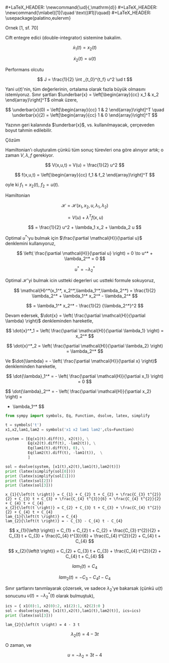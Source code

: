 #+LaTeX_HEADER: \newcommand{\ud}{\,\mathrm{d}}
#+LaTeX_HEADER: \newcommand{\mlabel}[1]{\quad \text{(#1)}\quad}
#+LaTeX_HEADER: \usepackage{palatino,eulervm}

Ornek [1, sf. 70]

Cift entegre edici (double-integrator) sistemine bakalim. 

$$
\dot{x}_1(t) = x_2(t)
$$

$$
\dot{x}_2(t) = u(t)
$$

Performans olcutu 

$$
J = \frac{1}{2} \int _{t_0}^{t_f} u^2 \ud t
$$

Yani $u(t)$'nin, tüm değerlerinin, ortalama olarak fazla büyük
olmasını istemiyoruz. Sınır şartları $\underbar{x} =
\left[\begin{array}{cc} x_1 & x_2 \end{array}\right]^T$ 
olmak üzere,

$$
\underbar{x}(0) = \left[\begin{array}{cc} 1 & 2 \end{array}\right]^T \quad 
\underbar{x}(2) = \left[\begin{array}{cc} 1 & 0 \end{array}\right]^T 
$$

Yazının geri kalanında $\underbar{x}$, vs. kullanılmayacak, çerçeveden
boyut tahmin edilebilir.

Çözüm

Hamiltonian'ı oluşturalım çünkü tüm sonuç türevleri ona göre alınıyor
artık; o zaman $V,\lambda,f$ gerekiyor. 

$$
V(x,u,t) = V(u) = \frac{1}{2} u^2
$$

$$
f(x,u,t) = \left[\begin{array}{cc} f_1 & f_2 \end{array}\right]^T
$$

oyle ki $f_1 = x_2(t)$, $f_2 = u(t)$. 

Hamiltonian

$$
\mathcal{H} = \mathcal{H}(x_1, x_2, u, \lambda_1, \lambda_2)
$$

$$
= V(u) + \lambda^T f(x,u)
$$

$$
= \frac{1}{2} u^2 + \lambda_1 x_2 + \lambda_2 u 
$$

Optimal $u^*$'yu bulmak için $\frac{\partial \mathcal{H}}{\partial u}$ denklemini kullanıyoruz,

$$
\left( \frac{\partial \mathcal{H}}{\partial u} \right) = 0 \to
u^* + \lambda_2^* = 0
$$

$$
u^* = -\lambda_2^*
$$

Optimal $\mathcal{H}$'yi bulmak icin ustteki degerleri uc ustteki
formule sokuyoruz, 

$$
\mathcal{H}^*(x_1^*, x_2^*,\lambda_1^*,\lambda_2^*) = 
\frac{1}{2} \lambda_2^* + \lambda_1^* x_2^* - \lambda_2^* 
$$

$$
= \lambda_1^* x_2^* - \frac{1}{2} {\lambda_2^*}^2  
$$

Devam edersek, $\dot{x} = \left( \frac{\partial \mathcal{H}}{\partial
\lambda} \right)$  denkleminden hareketle,

$$
\dot{x}^*_1 = \left( \frac{\partial \mathcal{H}}{\partial \lambda_1} \right) =
x_2^*
$$

$$
\dot{x}^*_2 = \left( \frac{\partial \mathcal{H}}{\partial \lambda_2} \right) =
\lambda_2^*
$$

Ve $\dot{\lambda} = - \left( \frac{\partial \mathcal{H}}{\partial x}
\right)$ denkleminden hareketle,

$$
\dot{\lambda}_1^* = - \left( \frac{\partial \mathcal{H}}{\partial x_1} \right) = 0
$$

$$
\dot{\lambda}_2^* = - \left( \frac{\partial \mathcal{H}}{\partial x_2} \right) = 
- \lambda_1^*
$$

```python
from sympy import symbols, Eq, Function, dsolve, latex, simplify

t = symbols('t') 
x1,x2,lam1,lam2 = symbols('x1 x2 lam1 lam2',cls=Function)

system = [Eq(x1(t).diff(t), x2(t)), \
          Eq(x2(t).diff(t), -lam2(t)), \
          Eq(lam1(t).diff(t), 0), \
          Eq(lam2(t).diff(t), -lam1(t)),  \
          ]

sol = dsolve(system, [x1(t),x2(t),lam1(t),lam2(t)])
print (latex(simplify(sol[0])))
print (latex(simplify(sol[1])))
print (latex(sol[2]))
print (latex(sol[3]))
```

```text
x_{1}{\left(t \right)} = C_{1} + C_{2} t + C_{2} + \frac{C_{3} t^{2}}{2} + C_{3} t + C_{3} + \frac{C_{4} t^{3}}{6} + \frac{C_{4} t^{2}}{2} + C_{4} t + C_{4}
x_{2}{\left(t \right)} = C_{2} + C_{3} t + C_{3} + \frac{C_{4} t^{2}}{2} + C_{4} t + C_{4}
lam_{1}{\left(t \right)} = C_{4}
lam_{2}{\left(t \right)} = - C_{3} - C_{4} t - C_{4}
```

$$
x_{1}{\left(t \right)} = C_{1} + C_{2} t + C_{2} + \frac{C_{3} t^{2}}{2} + C_{3} t + C_{3} + \frac{C_{4} t^{3}}{6} + \frac{C_{4} t^{2}}{2} + C_{4} t + C_{4}
$$

$$
x_{2}{\left(t \right)} = C_{2} + C_{3} t + C_{3} + \frac{C_{4} t^{2}}{2} + C_{4} t + C_{4}
$$

$$
lam_{1}{\left(t \right)} = C_{4}
$$

$$
lam_{2}{\left(t \right)} = - C_{3} - C_{4} t - C_{4}
$$


Sınır şartlarını tanımlayarak çözersek, ve sadece $\lambda_2$'ye
bakarsak (çünkü $u(t)$ sonucunu $u(t) = -\lambda_2^*(t)$ olarak bulmuştuk),


```python
ics = { x1(0):1, x2(0):2, x1(2):1, x2(2):0 } 
sol = dsolve(system, [x1(t),x2(t),lam1(t),lam2(t)], ics=ics)
print (latex(sol[3]))
```

```text
lam_{2}{\left(t \right) = 4 - 3 t
```

$$
\lambda_{2}{\left(t \right)} = 4 - 3 t
$$

O zaman, ve 

$$
u = -\lambda_2 = 3t - 4
$$











